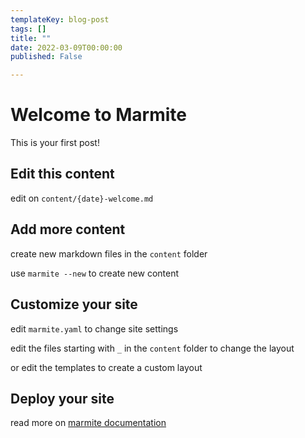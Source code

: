 ```yaml
---
templateKey: blog-post
tags: []
title: ""
date: 2022-03-09T00:00:00
published: False

---
```

# Welcome to Marmite

This is your first post!

## Edit this content

edit on `content/{date}-welcome.md`

## Add more content

create new markdown files in the `content` folder

use `marmite --new` to create new content

## Customize your site

edit `marmite.yaml` to change site settings

edit the files starting with `_` in the `content` folder to change the layout

or edit the templates to create a custom layout

## Deploy your site

read more on [marmite documentation](https://rochacbruno.github.io/marmite)

